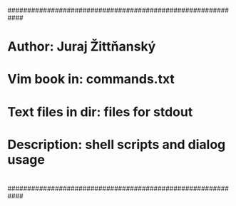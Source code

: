 ############################################################
#							   #
# Author: 		Juraj Žittňanský	           #
# Vim book in:          commands.txt			   #
# Text files in dir:	files for stdout		   #
# Description:		shell scripts and dialog usage     #
# 							   #
############################################################ 
